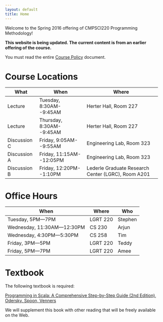 ```yaml
---
layout: default
title: Home
---
```


Welcome to the Spring 2016 offering of CMPSCI220 Programming Methodology!

**This website is being updated. The current content is from an earlier offering
  of the course.**

You must read the entire [Course Policy] document.

# Course Locations


<table class="table table-striped">
<thead>
  <tr><th>What</th><th>When</th><th>Where</th></tr>
</thead>
<tbody>
<tr><td>Lecture</td><td>Tuesday, 8:30AM--9:45AM</td><td>Herter Hall, Room 227</td></tr>
<tr><td>Lecture</td><td>Thursday, 8:30AM--9:45AM</td><td>Herter Hall, Room 227</td></tr>
<tr><td>Discussion C</td><td>Friday, 9:05AM--9:55AM</td><td>Engineering Lab, Room 323</td></tr>
<tr><td>Discussion A</td><td>Friday, 11:15AM--12:05PM</td><td>Engineering Lab, Room 323</td></tr>
<tr><td>Discussion B</td><td>Friday, 12:20PM--1:10PM</td><td>Lederle Graduate Research Center (LGRC), Room A201</td></tr>
</tbody>
</table>

# Office Hours

<table class="table table-striped">
<thead>
  <tr><th>When</th><th>Where</th><th>Who</th></tr>
</thead>
<tbody>
<tr><td>Tuesday, 5PM&mdash;7PM</td><td>LGRT 220</td><td>Stephen</td></tr>
<tr><td>Wednesday, 11:30AM&mdash;12:30PM</td><td>CS 230</td><td>Arjun</td></tr>
<tr><td>Wednesday, 4:30PM&mdash;5:30PM</td><td>CS 258</td><td>Tim</td></tr>
<tr><td>Friday, 3PM&mdash;5PM</td><td>LGRT 220</td><td>Teddy</td></tr>
<tr><td>Friday, 5PM&mdash;7PM</td><td>LGRT 220</td><td>Amee</td></tr>
</tbody>
</table>

# Textbook

The following textbook is required:

[Programming in Scala: A Comprehensive Step-by-Step Guide (2nd Edition), Odersky, Spoon, Venners][textbook]

We will supplement this book with other reading that will be freely available on
the Web.

[Course Policy]: ../policies
[textbook]: http://www.amazon.com/Programming-Scala-Comprehensive-Step-Step/dp/0981531644
